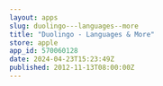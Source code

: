 ```yaml
---
layout: apps
slug: duolingo---languages--more
title: "Duolingo - Languages & More"
store: apple
app_id: 570060128
date: 2024-04-23T15:23:49Z
published: 2012-11-13T08:00:00Z
---
```

